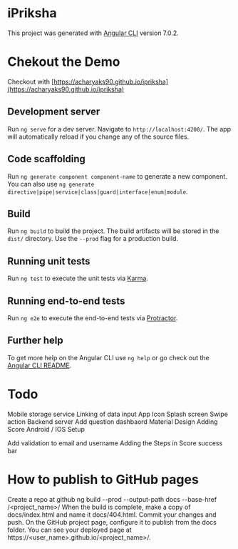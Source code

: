 # iPriksha

This project was generated with [Angular CLI](https://github.com/angular/angular-cli) version 7.0.2.
# Chekout the Demo

Checkout with [https://acharyaks90.github.io/ipriksha](https://acharyaks90.github.io/ipriksha)

## Development server

Run `ng serve` for a dev server. Navigate to `http://localhost:4200/`. The app will automatically reload if you change any of the source files.

## Code scaffolding

Run `ng generate component component-name` to generate a new component. You can also use `ng generate directive|pipe|service|class|guard|interface|enum|module`.

## Build

Run `ng build` to build the project. The build artifacts will be stored in the `dist/` directory. Use the `--prod` flag for a production build.

## Running unit tests

Run `ng test` to execute the unit tests via [Karma](https://karma-runner.github.io).

## Running end-to-end tests

Run `ng e2e` to execute the end-to-end tests via [Protractor](http://www.protractortest.org/).

## Further help

To get more help on the Angular CLI use `ng help` or go check out the [Angular CLI README](https://github.com/angular/angular-cli/blob/master/README.md).


# Todo 
Mobile storage service
Linking of data input
App Icon 
Splash screen 
Swipe action 
Backend server 
Add question dashbaord 
Material Design 
Adding Score 
Android / IOS Setup

Add validation to email and username 
Adding the Steps in Score success bar 


# How to publish to GitHub pages 

Create a repo at github 
ng build --prod --output-path docs --base-href /<project_name>/
When the build is complete, make a copy of docs/index.html and name it docs/404.html.
Commit your changes and push.
On the GitHub project page, configure it to publish from the docs folder.
You can see your deployed page at https://<user_name>.github.io/<project_name>/.

